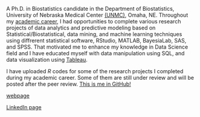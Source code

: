 A Ph.D. in Biostatistics candidate in the Department of Biostatistics, University of Nebraska Medical Center [(UNMC)](https://www.unmc.edu/publichealth/departments/biostatistics/), Omaha, NE. Throughout my [academic career](https://niroshar.github.io/My-Profile/Professional.html), I had opportunities to complete various research projects of data analytics and predictive modeling based on Statistical/Biostatistical, data mining, and machine learning techniques using diffrerent statistical software, RStudio, MATLAB, BayesiaLab, SAS, and SPSS. That motivated me to enhance my knowledge in Data Science field and I have educated myself with data manipulation using SQL, and data visualization using [Tableau](https://public.tableau.com/profile/nirosha.p.rathnayake#!/). 

I have uploaded *R* codes for some of the research projects I completed during my academic career. Some of them are still under review and will be posted after the peer review.  [This is me in GitHub!](https://github.com/niroshar?tab=repositories)

[webpage](https://niroshar.github.io/My-Profile/)
 
[LinkedIn page](https://www.linkedin.com/in/nirosha-rathnayake-89501385/)
